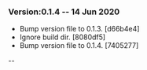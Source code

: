 ### Version:0.1.4 -- 14 Jun 2020

* Bump version file to 0.1.3. [d66b4e4]
* Ignore build dir. [8080df5]
* Bump version file to 0.1.4. [7405277]

--